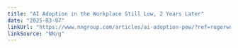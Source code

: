 ```yaml
---
title: "AI Adoption in the Workplace Still Low, 2 Years Later"
date: "2025-03-07"
linkUrl: "https://www.nngroup.com/articles/ai-adoption-pew/?ref=rogerwong.me"
linkSource: "NN/g"
---
```

